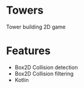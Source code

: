 # Towers
Tower building 2D game

# Features
- Box2D Collision detection
- Box2D Collision filtering
- Kotlin
